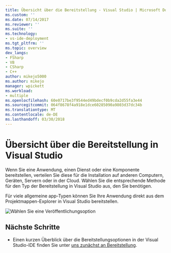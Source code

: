 ```yaml
---
title: Übersicht über die Bereitstellung - Visual Studio | Microsoft Docs
ms.custom: ''
ms.date: 07/14/2017
ms.reviewer: ''
ms.suite: ''
ms.technology:
- vs-ide-deployment
ms.tgt_pltfrm: ''
ms.topic: overview
dev_langs:
- FSharp
- VB
- CSharp
- C++
author: mikejo5000
ms.author: mikejo
manager: wpickett
ms.workload:
- multiple
ms.openlocfilehash: 60e0717be3f9544ed49bdecf0b9cda2d55fa3e44
ms.sourcegitcommit: 064f8678f4a918e1dce60285090a9803d37dc34b
ms.translationtype: MT
ms.contentlocale: de-DE
ms.lasthandoff: 03/30/2018
---
```

# <a name="overview-of-deployment-in-visual-studio"></a>Übersicht über die Bereitstellung in Visual Studio

Wenn Sie eine Anwendung, einen Dienst oder eine Komponente bereitstellen, verteilen Sie diese für die Installation auf anderen Computern, Geräten, Servern oder in der Cloud. Wählen Sie die entsprechende Methode für den Typ der Bereitstellung in Visual Studio aus, den Sie benötigen. 

Für viele allgemeine app-Typen können Sie Ihre Anwendung direkt aus dem Projektmappen-Explorer in Visual Studio bereitstellen.

![Wählen Sie eine Veröffentlichungsoption](../deployment/media/quickstart-publish-iis-ftp.png)

## <a name="next-steps"></a>Nächste Schritte

* Einen kurzen Überblick über die Bereitstellungsoptionen in der Visual Studio-IDE finden Sie unter [uns zunächst an Bereitstellung](../deployment/deploying-applications-services-and-components.md).
